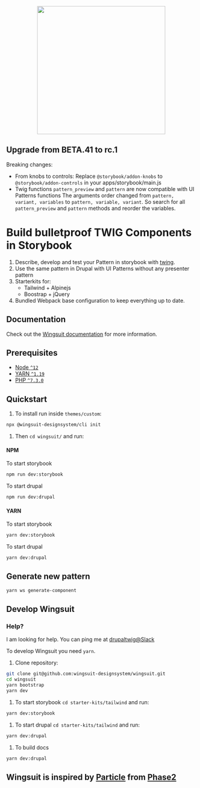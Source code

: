 <p align="center">
<img src="https://github.com/wingsuit-designsystem/wingsuit/raw/master/images/wsuit-logo-stacked.svg" width="340px">
</p>

## Upgrade from BETA.41 to rc.1

Breaking changes:
* From knobs to controls: 
Replace `@storybook/addon-knobs` to `@storybook/addon-controls` in your apps/storybook/main.js
* Twig functions `pattern_preview` and `pattern` are now compatible with UI Patterns functions
The arguments order changed from `pattern, variant, variables` to `pattern, variable, variant`.
So search for all `pattern_preview` and `pattern` methods and reorder the variables.

# Build bulletproof TWIG Components in Storybook

1.  Describe, develop and test your Pattern in storybook with [twing](https://www.npmjs.com/package/twing).
1.  Use the same pattern in Drupal with UI Patterns without any presenter pattern
1.  Starterkits for:
    *  Tailwind + Alpinejs
    *  Boostrap + jQuery
1.  Bundled Webpack base configuration to keep everything up to date.

## Documentation
Check out the <a href="https://wingsuit-designsystem.github.io/">Wingsuit documentation</a> for more information.
## Prerequisites

- [Node `^12`](https://nodejs.org)
- [YARN `^1.19`](https://yarnpkg.com/)
- [PHP `^7.3.0`](https://php.net)


## Quickstart

1. To install run inside `themes/custom`:

```bash
npx @wingsuit-designsystem/cli init
```

1. Then `cd wingsuit/` and run:

#### NPM
To start storybook
```bash
npm run dev:storybook
```
To start drupal
```bash
npm run dev:drupal
```
#### YARN
To start storybook
```bash
yarn dev:storybook
```
To start drupal
```bash
yarn dev:drupal
```
## Generate new pattern
```bash
yarn ws generate-component
```
## Develop Wingsuit

### Help?
I am looking for help. You can ping me at [drupaltwig@Slack](https://drupaltwig.slack.com)    

To develop Wingsuit you need `yarn`.
1. Clone repository:

```bash
git clone git@github.com:wingsuit-designsystem/wingsuit.git
cd wingsuit
yarn bootstrap
yarn dev
```

1. To start storybook `cd starter-kits/tailwind` and run:

```bash
yarn dev:storybook
```

1. To start drupal `cd starter-kits/tailwind` and run:

```bash
yarn dev:drupal
```

1. To build docs
```bash
yarn dev:drupal
```

## Wingsuit is inspired by [Particle](https://github.com/phase2/particle) from [Phase2](https://www.phase2technology.com/)

